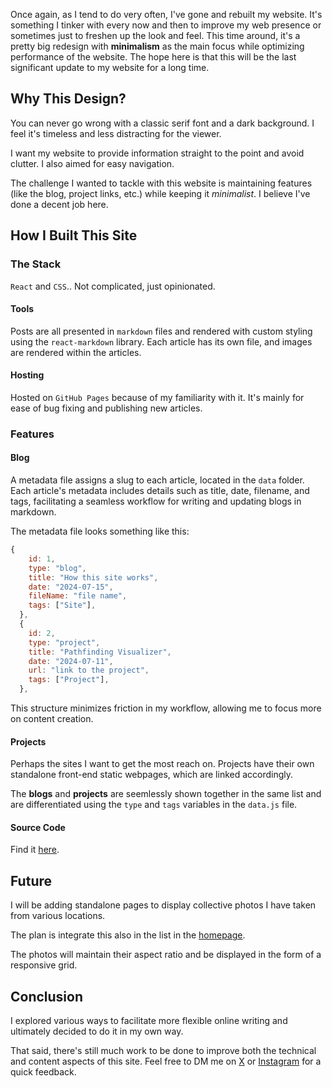 [//]: # "How this site works"

Once again, as I tend to do very often, I've gone and rebuilt my website. It's something I tinker with every now and then to improve my web presence or sometimes just to freshen up the look and feel. This time around, it's a pretty big redesign with **minimalism** as the main focus while optimizing performance of the website. The hope here is that this will be the last significant update to my website for a long time.

## Why This Design?

You can never go wrong with a classic serif font and a dark background. I feel it's timeless and less distracting for the viewer.

I want my website to provide information straight to the point and avoid clutter. I also aimed for easy navigation.

The challenge I wanted to tackle with this website is maintaining features (like the blog, project links, etc.) while keeping it _minimalist_. I believe I've done a decent job here.

## How I Built This Site

### The Stack

`React` and `CSS`.. Not complicated, just opinionated.

#### Tools

Posts are all presented in `markdown` files and rendered with custom styling using the `react-markdown` library. Each article has its own file, and images are rendered within the articles.

#### Hosting

Hosted on `GitHub Pages` because of my familiarity with it. It's mainly for ease of bug fixing and publishing new articles.

### Features

#### Blog

A metadata file assigns a slug to each article, located in the `data` folder. Each article's metadata includes details such as title, date, filename, and tags, facilitating a seamless workflow for writing and updating blogs in markdown.

The metadata file looks something like this:

```js
{
    id: 1,
    type: "blog",
    title: "How this site works",
    date: "2024-07-15",
    fileName: "file name",
    tags: ["Site"],
  },
  {
    id: 2,
    type: "project",
    title: "Pathfinding Visualizer",
    date: "2024-07-11",
    url: "link to the project",
    tags: ["Project"],
  },
```

This structure minimizes friction in my workflow, allowing me to focus more on content creation.

#### Projects

Perhaps the sites I want to get the most reach on. Projects have their own standalone front-end static webpages, which are linked accordingly.

The **blogs** and **projects** are seemlessly shown together in the same list and are differentiated using the `type` and `tags` variables in the `data.js` file.

#### Source Code

Find it [here](https://github.com/dan10ish/dan10ish.github.io).

## Future

I will be adding standalone pages to display collective photos I have taken from various locations.

The plan is integrate this also in the list in the [homepage](https://dan10ish.github.io).

The photos will maintain their aspect ratio and be displayed in the form of a responsive grid.

## Conclusion

I explored various ways to facilitate more flexible online writing and ultimately decided to do it in my own way.

That said, there's still much work to be done to improve both the technical and content aspects of this site. Feel free to DM me on [X](https://x.com/dan10ish) or [Instagram](https://instagram.com/dan10ish) for a quick feedback.
